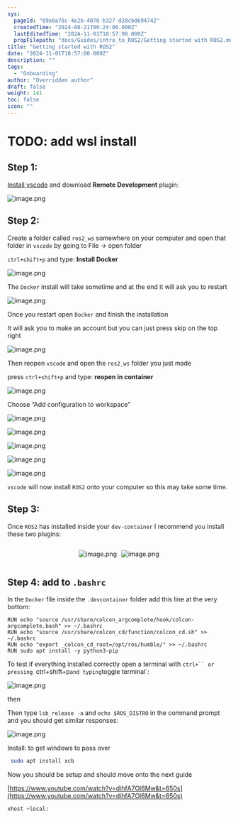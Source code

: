 ```yaml
---
sys:
  pageId: "89e0a78c-4e2b-4070-b327-d28cb0694742"
  createdTime: "2024-08-21T00:24:00.000Z"
  lastEditedTime: "2024-11-01T18:57:00.000Z"
  propFilepath: "docs/Guides/intro_to_ROS2/Getting started with ROS2.md"
title: "Getting started with ROS2"
date: "2024-11-01T18:57:00.000Z"
description: ""
tags:
  - "Onboarding"
author: "Overridden author"
draft: false
weight: 141
toc: false
icon: ""
---
```


# TODO: add wsl install

## Step 1:

[Install vscode](https://code.visualstudio.com/download) and download **Remote Development** plugin:

![image.png](https://prod-files-secure.s3.us-west-2.amazonaws.com/d518164a-d88e-44d1-a4ee-3adb3bd8bce0/efb52993-1881-4a40-b95e-6f020334f022/image.png?X-Amz-Algorithm=AWS4-HMAC-SHA256&X-Amz-Content-Sha256=UNSIGNED-PAYLOAD&X-Amz-Credential=ASIAZI2LB466UCUE6U4X%2F20250315%2Fus-west-2%2Fs3%2Faws4_request&X-Amz-Date=20250315T040940Z&X-Amz-Expires=3600&X-Amz-Security-Token=IQoJb3JpZ2luX2VjELT%2F%2F%2F%2F%2F%2F%2F%2F%2F%2FwEaCXVzLXdlc3QtMiJIMEYCIQDBXJHWixZPQdlS9qXWuSWrvhk%2BMtVYBbC87%2B0U%2BtenVAIhAPqcH%2BTO1dLmhJ6rROJtpsUN6bEFVmw7%2F9Q8UOd2WyPvKogECP3%2F%2F%2F%2F%2F%2F%2F%2F%2F%2FwEQABoMNjM3NDIzMTgzODA1IgxHhryTJBZThrxWQe4q3AP6zImUzOSjJfcqJl9KBTEUAsnnfiQO5E1ZWRrSFKgnRcihLQ5I2tfko4g3nTqZh7yFdKj2XuOcfL4yQjqSKmX8V20Q8%2F2Af0yxDblwNFlxtNoZpOQ8Qni28QG6f%2FMjefGD0Tf5L%2BjN1XTTjzZsZOMb6%2BsOPPq2os7j3C1kQoZsSJP58%2BHVeEneu1mWAZn2vfVtlyiTpAeYWM5Fp3ycoJYDEkldlj9kRC0VT4U4VcIwtCc0wm4RegK9PNku7MEAzAZLGdmP%2F4SqQf3TKBsqdn8SEoLlqEc6Krn0zkEkPJe2fj8577Go%2FWkiuOiA46Chkugmz06AjzpKnke7d7slQSy8wE9SnU211LClAEe6pf3ey%2B7nKMPCxRQVm3%2FN7fTwH9GuBQ%2BcgeNtVMZQ8Lwm4s5aShauLw%2F6o8ticXd2f7%2BWBZBNJNLWq0HBmJ7f8d52vrcsmOmF%2BbXNlBw2IxeEEC8AE6cbzCG3zvo28J6uYcqQMPsNTswATpsLPgdOpvV%2FHxzdarjZ7a%2FmuzvUpXORdUre0QksZ51PuekNHszX7v4KtBbYw0%2FMfQmSwsxuQoTYATGsEcFt299GGSZ4PkcORe1YiZoNtfI%2FdVFpMY%2BjPIHJsaoN5tVQNWLCtshsUjDI7NO%2BBjqkARjY%2B20aCREhwfvjUPHb9Y4w7p5rXSrxL2rEcDYTihCHTY8AWUkE2%2FReSIHeqWlEtml%2FJx8t6qtbeA%2FX0Yxh72GCKgEBrzheRfds2gBWttXdHeiCNru5tzXHySP5QYMXcyDRU8s5UhQKIZHQN8U6LinVX6AcUrWabdhBi%2Fuj7btq%2FcNb13YGw%2FY%2BMap%2BMumKkttg0TcbU%2Bf4ZXdat51sDnPZUxIH&X-Amz-Signature=e8991fff69d9adcb47c78299f6018fad40a5bf0f9080fe2253ec386030882172&X-Amz-SignedHeaders=host&x-id=GetObject)

## Step 2:

Create a folder called `ros2_ws` somewhere on your computer and open that folder in `vscode` by going to File → open folder 

`ctrl+shift+p` and type: **Install Docker**

![image.png](https://prod-files-secure.s3.us-west-2.amazonaws.com/d518164a-d88e-44d1-a4ee-3adb3bd8bce0/2269dc0e-1cd5-47ff-bceb-c04ad9b2eab0/image.png?X-Amz-Algorithm=AWS4-HMAC-SHA256&X-Amz-Content-Sha256=UNSIGNED-PAYLOAD&X-Amz-Credential=ASIAZI2LB466UCUE6U4X%2F20250315%2Fus-west-2%2Fs3%2Faws4_request&X-Amz-Date=20250315T040940Z&X-Amz-Expires=3600&X-Amz-Security-Token=IQoJb3JpZ2luX2VjELT%2F%2F%2F%2F%2F%2F%2F%2F%2F%2FwEaCXVzLXdlc3QtMiJIMEYCIQDBXJHWixZPQdlS9qXWuSWrvhk%2BMtVYBbC87%2B0U%2BtenVAIhAPqcH%2BTO1dLmhJ6rROJtpsUN6bEFVmw7%2F9Q8UOd2WyPvKogECP3%2F%2F%2F%2F%2F%2F%2F%2F%2F%2FwEQABoMNjM3NDIzMTgzODA1IgxHhryTJBZThrxWQe4q3AP6zImUzOSjJfcqJl9KBTEUAsnnfiQO5E1ZWRrSFKgnRcihLQ5I2tfko4g3nTqZh7yFdKj2XuOcfL4yQjqSKmX8V20Q8%2F2Af0yxDblwNFlxtNoZpOQ8Qni28QG6f%2FMjefGD0Tf5L%2BjN1XTTjzZsZOMb6%2BsOPPq2os7j3C1kQoZsSJP58%2BHVeEneu1mWAZn2vfVtlyiTpAeYWM5Fp3ycoJYDEkldlj9kRC0VT4U4VcIwtCc0wm4RegK9PNku7MEAzAZLGdmP%2F4SqQf3TKBsqdn8SEoLlqEc6Krn0zkEkPJe2fj8577Go%2FWkiuOiA46Chkugmz06AjzpKnke7d7slQSy8wE9SnU211LClAEe6pf3ey%2B7nKMPCxRQVm3%2FN7fTwH9GuBQ%2BcgeNtVMZQ8Lwm4s5aShauLw%2F6o8ticXd2f7%2BWBZBNJNLWq0HBmJ7f8d52vrcsmOmF%2BbXNlBw2IxeEEC8AE6cbzCG3zvo28J6uYcqQMPsNTswATpsLPgdOpvV%2FHxzdarjZ7a%2FmuzvUpXORdUre0QksZ51PuekNHszX7v4KtBbYw0%2FMfQmSwsxuQoTYATGsEcFt299GGSZ4PkcORe1YiZoNtfI%2FdVFpMY%2BjPIHJsaoN5tVQNWLCtshsUjDI7NO%2BBjqkARjY%2B20aCREhwfvjUPHb9Y4w7p5rXSrxL2rEcDYTihCHTY8AWUkE2%2FReSIHeqWlEtml%2FJx8t6qtbeA%2FX0Yxh72GCKgEBrzheRfds2gBWttXdHeiCNru5tzXHySP5QYMXcyDRU8s5UhQKIZHQN8U6LinVX6AcUrWabdhBi%2Fuj7btq%2FcNb13YGw%2FY%2BMap%2BMumKkttg0TcbU%2Bf4ZXdat51sDnPZUxIH&X-Amz-Signature=d5e992c2714b1adc438035b4ec2d204a900e7db90d088e1b40e2f288eeb62290&X-Amz-SignedHeaders=host&x-id=GetObject)

The `Docker` install will take sometime and at the end it will ask you to restart

![image.png](https://prod-files-secure.s3.us-west-2.amazonaws.com/d518164a-d88e-44d1-a4ee-3adb3bd8bce0/ed233f78-be33-4b1f-b89c-9c346c0e961e/image.png?X-Amz-Algorithm=AWS4-HMAC-SHA256&X-Amz-Content-Sha256=UNSIGNED-PAYLOAD&X-Amz-Credential=ASIAZI2LB466UCUE6U4X%2F20250315%2Fus-west-2%2Fs3%2Faws4_request&X-Amz-Date=20250315T040940Z&X-Amz-Expires=3600&X-Amz-Security-Token=IQoJb3JpZ2luX2VjELT%2F%2F%2F%2F%2F%2F%2F%2F%2F%2FwEaCXVzLXdlc3QtMiJIMEYCIQDBXJHWixZPQdlS9qXWuSWrvhk%2BMtVYBbC87%2B0U%2BtenVAIhAPqcH%2BTO1dLmhJ6rROJtpsUN6bEFVmw7%2F9Q8UOd2WyPvKogECP3%2F%2F%2F%2F%2F%2F%2F%2F%2F%2FwEQABoMNjM3NDIzMTgzODA1IgxHhryTJBZThrxWQe4q3AP6zImUzOSjJfcqJl9KBTEUAsnnfiQO5E1ZWRrSFKgnRcihLQ5I2tfko4g3nTqZh7yFdKj2XuOcfL4yQjqSKmX8V20Q8%2F2Af0yxDblwNFlxtNoZpOQ8Qni28QG6f%2FMjefGD0Tf5L%2BjN1XTTjzZsZOMb6%2BsOPPq2os7j3C1kQoZsSJP58%2BHVeEneu1mWAZn2vfVtlyiTpAeYWM5Fp3ycoJYDEkldlj9kRC0VT4U4VcIwtCc0wm4RegK9PNku7MEAzAZLGdmP%2F4SqQf3TKBsqdn8SEoLlqEc6Krn0zkEkPJe2fj8577Go%2FWkiuOiA46Chkugmz06AjzpKnke7d7slQSy8wE9SnU211LClAEe6pf3ey%2B7nKMPCxRQVm3%2FN7fTwH9GuBQ%2BcgeNtVMZQ8Lwm4s5aShauLw%2F6o8ticXd2f7%2BWBZBNJNLWq0HBmJ7f8d52vrcsmOmF%2BbXNlBw2IxeEEC8AE6cbzCG3zvo28J6uYcqQMPsNTswATpsLPgdOpvV%2FHxzdarjZ7a%2FmuzvUpXORdUre0QksZ51PuekNHszX7v4KtBbYw0%2FMfQmSwsxuQoTYATGsEcFt299GGSZ4PkcORe1YiZoNtfI%2FdVFpMY%2BjPIHJsaoN5tVQNWLCtshsUjDI7NO%2BBjqkARjY%2B20aCREhwfvjUPHb9Y4w7p5rXSrxL2rEcDYTihCHTY8AWUkE2%2FReSIHeqWlEtml%2FJx8t6qtbeA%2FX0Yxh72GCKgEBrzheRfds2gBWttXdHeiCNru5tzXHySP5QYMXcyDRU8s5UhQKIZHQN8U6LinVX6AcUrWabdhBi%2Fuj7btq%2FcNb13YGw%2FY%2BMap%2BMumKkttg0TcbU%2Bf4ZXdat51sDnPZUxIH&X-Amz-Signature=8d9897ddd62bfb4c27f6a5f3dceed9f9bb9dccc846685723f1bd2b29b1572f83&X-Amz-SignedHeaders=host&x-id=GetObject)

Once you restart open `Docker` and finish the installation

It will ask you to make an account but you can just press skip on the top right

![image.png](https://prod-files-secure.s3.us-west-2.amazonaws.com/d518164a-d88e-44d1-a4ee-3adb3bd8bce0/21010ad9-1659-4fd9-9f59-9932a09b2a3d/image.png?X-Amz-Algorithm=AWS4-HMAC-SHA256&X-Amz-Content-Sha256=UNSIGNED-PAYLOAD&X-Amz-Credential=ASIAZI2LB466UCUE6U4X%2F20250315%2Fus-west-2%2Fs3%2Faws4_request&X-Amz-Date=20250315T040940Z&X-Amz-Expires=3600&X-Amz-Security-Token=IQoJb3JpZ2luX2VjELT%2F%2F%2F%2F%2F%2F%2F%2F%2F%2FwEaCXVzLXdlc3QtMiJIMEYCIQDBXJHWixZPQdlS9qXWuSWrvhk%2BMtVYBbC87%2B0U%2BtenVAIhAPqcH%2BTO1dLmhJ6rROJtpsUN6bEFVmw7%2F9Q8UOd2WyPvKogECP3%2F%2F%2F%2F%2F%2F%2F%2F%2F%2FwEQABoMNjM3NDIzMTgzODA1IgxHhryTJBZThrxWQe4q3AP6zImUzOSjJfcqJl9KBTEUAsnnfiQO5E1ZWRrSFKgnRcihLQ5I2tfko4g3nTqZh7yFdKj2XuOcfL4yQjqSKmX8V20Q8%2F2Af0yxDblwNFlxtNoZpOQ8Qni28QG6f%2FMjefGD0Tf5L%2BjN1XTTjzZsZOMb6%2BsOPPq2os7j3C1kQoZsSJP58%2BHVeEneu1mWAZn2vfVtlyiTpAeYWM5Fp3ycoJYDEkldlj9kRC0VT4U4VcIwtCc0wm4RegK9PNku7MEAzAZLGdmP%2F4SqQf3TKBsqdn8SEoLlqEc6Krn0zkEkPJe2fj8577Go%2FWkiuOiA46Chkugmz06AjzpKnke7d7slQSy8wE9SnU211LClAEe6pf3ey%2B7nKMPCxRQVm3%2FN7fTwH9GuBQ%2BcgeNtVMZQ8Lwm4s5aShauLw%2F6o8ticXd2f7%2BWBZBNJNLWq0HBmJ7f8d52vrcsmOmF%2BbXNlBw2IxeEEC8AE6cbzCG3zvo28J6uYcqQMPsNTswATpsLPgdOpvV%2FHxzdarjZ7a%2FmuzvUpXORdUre0QksZ51PuekNHszX7v4KtBbYw0%2FMfQmSwsxuQoTYATGsEcFt299GGSZ4PkcORe1YiZoNtfI%2FdVFpMY%2BjPIHJsaoN5tVQNWLCtshsUjDI7NO%2BBjqkARjY%2B20aCREhwfvjUPHb9Y4w7p5rXSrxL2rEcDYTihCHTY8AWUkE2%2FReSIHeqWlEtml%2FJx8t6qtbeA%2FX0Yxh72GCKgEBrzheRfds2gBWttXdHeiCNru5tzXHySP5QYMXcyDRU8s5UhQKIZHQN8U6LinVX6AcUrWabdhBi%2Fuj7btq%2FcNb13YGw%2FY%2BMap%2BMumKkttg0TcbU%2Bf4ZXdat51sDnPZUxIH&X-Amz-Signature=2acc1a459169c9e27db2bb7fd8749dde4024457a62f68acd8833006cd99e8a0e&X-Amz-SignedHeaders=host&x-id=GetObject)

Then reopen `vscode` and open the `ros2_ws` folder you just made

press `ctrl+shift+p` and type: **reopen in container**

![image.png](https://prod-files-secure.s3.us-west-2.amazonaws.com/d518164a-d88e-44d1-a4ee-3adb3bd8bce0/4e93b8c2-41ad-488c-8095-c74205196118/image.png?X-Amz-Algorithm=AWS4-HMAC-SHA256&X-Amz-Content-Sha256=UNSIGNED-PAYLOAD&X-Amz-Credential=ASIAZI2LB466UCUE6U4X%2F20250315%2Fus-west-2%2Fs3%2Faws4_request&X-Amz-Date=20250315T040940Z&X-Amz-Expires=3600&X-Amz-Security-Token=IQoJb3JpZ2luX2VjELT%2F%2F%2F%2F%2F%2F%2F%2F%2F%2FwEaCXVzLXdlc3QtMiJIMEYCIQDBXJHWixZPQdlS9qXWuSWrvhk%2BMtVYBbC87%2B0U%2BtenVAIhAPqcH%2BTO1dLmhJ6rROJtpsUN6bEFVmw7%2F9Q8UOd2WyPvKogECP3%2F%2F%2F%2F%2F%2F%2F%2F%2F%2FwEQABoMNjM3NDIzMTgzODA1IgxHhryTJBZThrxWQe4q3AP6zImUzOSjJfcqJl9KBTEUAsnnfiQO5E1ZWRrSFKgnRcihLQ5I2tfko4g3nTqZh7yFdKj2XuOcfL4yQjqSKmX8V20Q8%2F2Af0yxDblwNFlxtNoZpOQ8Qni28QG6f%2FMjefGD0Tf5L%2BjN1XTTjzZsZOMb6%2BsOPPq2os7j3C1kQoZsSJP58%2BHVeEneu1mWAZn2vfVtlyiTpAeYWM5Fp3ycoJYDEkldlj9kRC0VT4U4VcIwtCc0wm4RegK9PNku7MEAzAZLGdmP%2F4SqQf3TKBsqdn8SEoLlqEc6Krn0zkEkPJe2fj8577Go%2FWkiuOiA46Chkugmz06AjzpKnke7d7slQSy8wE9SnU211LClAEe6pf3ey%2B7nKMPCxRQVm3%2FN7fTwH9GuBQ%2BcgeNtVMZQ8Lwm4s5aShauLw%2F6o8ticXd2f7%2BWBZBNJNLWq0HBmJ7f8d52vrcsmOmF%2BbXNlBw2IxeEEC8AE6cbzCG3zvo28J6uYcqQMPsNTswATpsLPgdOpvV%2FHxzdarjZ7a%2FmuzvUpXORdUre0QksZ51PuekNHszX7v4KtBbYw0%2FMfQmSwsxuQoTYATGsEcFt299GGSZ4PkcORe1YiZoNtfI%2FdVFpMY%2BjPIHJsaoN5tVQNWLCtshsUjDI7NO%2BBjqkARjY%2B20aCREhwfvjUPHb9Y4w7p5rXSrxL2rEcDYTihCHTY8AWUkE2%2FReSIHeqWlEtml%2FJx8t6qtbeA%2FX0Yxh72GCKgEBrzheRfds2gBWttXdHeiCNru5tzXHySP5QYMXcyDRU8s5UhQKIZHQN8U6LinVX6AcUrWabdhBi%2Fuj7btq%2FcNb13YGw%2FY%2BMap%2BMumKkttg0TcbU%2Bf4ZXdat51sDnPZUxIH&X-Amz-Signature=b397cfea39b6700768ca7cfd5754c20ab52c491ddefca6e7986ecd3d5425ac89&X-Amz-SignedHeaders=host&x-id=GetObject)

Choose “Add configuration to workspace”

![image.png](https://prod-files-secure.s3.us-west-2.amazonaws.com/d518164a-d88e-44d1-a4ee-3adb3bd8bce0/9560b282-5060-4989-ba37-97e7b2c22476/image.png?X-Amz-Algorithm=AWS4-HMAC-SHA256&X-Amz-Content-Sha256=UNSIGNED-PAYLOAD&X-Amz-Credential=ASIAZI2LB466UCUE6U4X%2F20250315%2Fus-west-2%2Fs3%2Faws4_request&X-Amz-Date=20250315T040940Z&X-Amz-Expires=3600&X-Amz-Security-Token=IQoJb3JpZ2luX2VjELT%2F%2F%2F%2F%2F%2F%2F%2F%2F%2FwEaCXVzLXdlc3QtMiJIMEYCIQDBXJHWixZPQdlS9qXWuSWrvhk%2BMtVYBbC87%2B0U%2BtenVAIhAPqcH%2BTO1dLmhJ6rROJtpsUN6bEFVmw7%2F9Q8UOd2WyPvKogECP3%2F%2F%2F%2F%2F%2F%2F%2F%2F%2FwEQABoMNjM3NDIzMTgzODA1IgxHhryTJBZThrxWQe4q3AP6zImUzOSjJfcqJl9KBTEUAsnnfiQO5E1ZWRrSFKgnRcihLQ5I2tfko4g3nTqZh7yFdKj2XuOcfL4yQjqSKmX8V20Q8%2F2Af0yxDblwNFlxtNoZpOQ8Qni28QG6f%2FMjefGD0Tf5L%2BjN1XTTjzZsZOMb6%2BsOPPq2os7j3C1kQoZsSJP58%2BHVeEneu1mWAZn2vfVtlyiTpAeYWM5Fp3ycoJYDEkldlj9kRC0VT4U4VcIwtCc0wm4RegK9PNku7MEAzAZLGdmP%2F4SqQf3TKBsqdn8SEoLlqEc6Krn0zkEkPJe2fj8577Go%2FWkiuOiA46Chkugmz06AjzpKnke7d7slQSy8wE9SnU211LClAEe6pf3ey%2B7nKMPCxRQVm3%2FN7fTwH9GuBQ%2BcgeNtVMZQ8Lwm4s5aShauLw%2F6o8ticXd2f7%2BWBZBNJNLWq0HBmJ7f8d52vrcsmOmF%2BbXNlBw2IxeEEC8AE6cbzCG3zvo28J6uYcqQMPsNTswATpsLPgdOpvV%2FHxzdarjZ7a%2FmuzvUpXORdUre0QksZ51PuekNHszX7v4KtBbYw0%2FMfQmSwsxuQoTYATGsEcFt299GGSZ4PkcORe1YiZoNtfI%2FdVFpMY%2BjPIHJsaoN5tVQNWLCtshsUjDI7NO%2BBjqkARjY%2B20aCREhwfvjUPHb9Y4w7p5rXSrxL2rEcDYTihCHTY8AWUkE2%2FReSIHeqWlEtml%2FJx8t6qtbeA%2FX0Yxh72GCKgEBrzheRfds2gBWttXdHeiCNru5tzXHySP5QYMXcyDRU8s5UhQKIZHQN8U6LinVX6AcUrWabdhBi%2Fuj7btq%2FcNb13YGw%2FY%2BMap%2BMumKkttg0TcbU%2Bf4ZXdat51sDnPZUxIH&X-Amz-Signature=4883daa7f170f91f6bbf8191460a3b21cd5029ccc42cd909eec57246dce921ac&X-Amz-SignedHeaders=host&x-id=GetObject)

![image.png](https://prod-files-secure.s3.us-west-2.amazonaws.com/d518164a-d88e-44d1-a4ee-3adb3bd8bce0/2ee63f81-886b-48e8-a553-dc6e5eac99e4/image.png?X-Amz-Algorithm=AWS4-HMAC-SHA256&X-Amz-Content-Sha256=UNSIGNED-PAYLOAD&X-Amz-Credential=ASIAZI2LB466UCUE6U4X%2F20250315%2Fus-west-2%2Fs3%2Faws4_request&X-Amz-Date=20250315T040940Z&X-Amz-Expires=3600&X-Amz-Security-Token=IQoJb3JpZ2luX2VjELT%2F%2F%2F%2F%2F%2F%2F%2F%2F%2FwEaCXVzLXdlc3QtMiJIMEYCIQDBXJHWixZPQdlS9qXWuSWrvhk%2BMtVYBbC87%2B0U%2BtenVAIhAPqcH%2BTO1dLmhJ6rROJtpsUN6bEFVmw7%2F9Q8UOd2WyPvKogECP3%2F%2F%2F%2F%2F%2F%2F%2F%2F%2FwEQABoMNjM3NDIzMTgzODA1IgxHhryTJBZThrxWQe4q3AP6zImUzOSjJfcqJl9KBTEUAsnnfiQO5E1ZWRrSFKgnRcihLQ5I2tfko4g3nTqZh7yFdKj2XuOcfL4yQjqSKmX8V20Q8%2F2Af0yxDblwNFlxtNoZpOQ8Qni28QG6f%2FMjefGD0Tf5L%2BjN1XTTjzZsZOMb6%2BsOPPq2os7j3C1kQoZsSJP58%2BHVeEneu1mWAZn2vfVtlyiTpAeYWM5Fp3ycoJYDEkldlj9kRC0VT4U4VcIwtCc0wm4RegK9PNku7MEAzAZLGdmP%2F4SqQf3TKBsqdn8SEoLlqEc6Krn0zkEkPJe2fj8577Go%2FWkiuOiA46Chkugmz06AjzpKnke7d7slQSy8wE9SnU211LClAEe6pf3ey%2B7nKMPCxRQVm3%2FN7fTwH9GuBQ%2BcgeNtVMZQ8Lwm4s5aShauLw%2F6o8ticXd2f7%2BWBZBNJNLWq0HBmJ7f8d52vrcsmOmF%2BbXNlBw2IxeEEC8AE6cbzCG3zvo28J6uYcqQMPsNTswATpsLPgdOpvV%2FHxzdarjZ7a%2FmuzvUpXORdUre0QksZ51PuekNHszX7v4KtBbYw0%2FMfQmSwsxuQoTYATGsEcFt299GGSZ4PkcORe1YiZoNtfI%2FdVFpMY%2BjPIHJsaoN5tVQNWLCtshsUjDI7NO%2BBjqkARjY%2B20aCREhwfvjUPHb9Y4w7p5rXSrxL2rEcDYTihCHTY8AWUkE2%2FReSIHeqWlEtml%2FJx8t6qtbeA%2FX0Yxh72GCKgEBrzheRfds2gBWttXdHeiCNru5tzXHySP5QYMXcyDRU8s5UhQKIZHQN8U6LinVX6AcUrWabdhBi%2Fuj7btq%2FcNb13YGw%2FY%2BMap%2BMumKkttg0TcbU%2Bf4ZXdat51sDnPZUxIH&X-Amz-Signature=7470df9c93b5d074df0bce9697b82ea9b0861c6a25b6f7905cd8a47554661e44&X-Amz-SignedHeaders=host&x-id=GetObject)

![image.png](https://prod-files-secure.s3.us-west-2.amazonaws.com/d518164a-d88e-44d1-a4ee-3adb3bd8bce0/ae1580b2-b048-407e-aed9-b584224a7a04/image.png?X-Amz-Algorithm=AWS4-HMAC-SHA256&X-Amz-Content-Sha256=UNSIGNED-PAYLOAD&X-Amz-Credential=ASIAZI2LB466UCUE6U4X%2F20250315%2Fus-west-2%2Fs3%2Faws4_request&X-Amz-Date=20250315T040940Z&X-Amz-Expires=3600&X-Amz-Security-Token=IQoJb3JpZ2luX2VjELT%2F%2F%2F%2F%2F%2F%2F%2F%2F%2FwEaCXVzLXdlc3QtMiJIMEYCIQDBXJHWixZPQdlS9qXWuSWrvhk%2BMtVYBbC87%2B0U%2BtenVAIhAPqcH%2BTO1dLmhJ6rROJtpsUN6bEFVmw7%2F9Q8UOd2WyPvKogECP3%2F%2F%2F%2F%2F%2F%2F%2F%2F%2FwEQABoMNjM3NDIzMTgzODA1IgxHhryTJBZThrxWQe4q3AP6zImUzOSjJfcqJl9KBTEUAsnnfiQO5E1ZWRrSFKgnRcihLQ5I2tfko4g3nTqZh7yFdKj2XuOcfL4yQjqSKmX8V20Q8%2F2Af0yxDblwNFlxtNoZpOQ8Qni28QG6f%2FMjefGD0Tf5L%2BjN1XTTjzZsZOMb6%2BsOPPq2os7j3C1kQoZsSJP58%2BHVeEneu1mWAZn2vfVtlyiTpAeYWM5Fp3ycoJYDEkldlj9kRC0VT4U4VcIwtCc0wm4RegK9PNku7MEAzAZLGdmP%2F4SqQf3TKBsqdn8SEoLlqEc6Krn0zkEkPJe2fj8577Go%2FWkiuOiA46Chkugmz06AjzpKnke7d7slQSy8wE9SnU211LClAEe6pf3ey%2B7nKMPCxRQVm3%2FN7fTwH9GuBQ%2BcgeNtVMZQ8Lwm4s5aShauLw%2F6o8ticXd2f7%2BWBZBNJNLWq0HBmJ7f8d52vrcsmOmF%2BbXNlBw2IxeEEC8AE6cbzCG3zvo28J6uYcqQMPsNTswATpsLPgdOpvV%2FHxzdarjZ7a%2FmuzvUpXORdUre0QksZ51PuekNHszX7v4KtBbYw0%2FMfQmSwsxuQoTYATGsEcFt299GGSZ4PkcORe1YiZoNtfI%2FdVFpMY%2BjPIHJsaoN5tVQNWLCtshsUjDI7NO%2BBjqkARjY%2B20aCREhwfvjUPHb9Y4w7p5rXSrxL2rEcDYTihCHTY8AWUkE2%2FReSIHeqWlEtml%2FJx8t6qtbeA%2FX0Yxh72GCKgEBrzheRfds2gBWttXdHeiCNru5tzXHySP5QYMXcyDRU8s5UhQKIZHQN8U6LinVX6AcUrWabdhBi%2Fuj7btq%2FcNb13YGw%2FY%2BMap%2BMumKkttg0TcbU%2Bf4ZXdat51sDnPZUxIH&X-Amz-Signature=bd21195dc3b88feb428b71b93cd8c5d20ca242d5c7bde69a89b568553df99c2c&X-Amz-SignedHeaders=host&x-id=GetObject)

![image.png](https://prod-files-secure.s3.us-west-2.amazonaws.com/d518164a-d88e-44d1-a4ee-3adb3bd8bce0/53255b28-f75e-430f-b9e3-c0ac8577e42b/image.png?X-Amz-Algorithm=AWS4-HMAC-SHA256&X-Amz-Content-Sha256=UNSIGNED-PAYLOAD&X-Amz-Credential=ASIAZI2LB466UCUE6U4X%2F20250315%2Fus-west-2%2Fs3%2Faws4_request&X-Amz-Date=20250315T040940Z&X-Amz-Expires=3600&X-Amz-Security-Token=IQoJb3JpZ2luX2VjELT%2F%2F%2F%2F%2F%2F%2F%2F%2F%2FwEaCXVzLXdlc3QtMiJIMEYCIQDBXJHWixZPQdlS9qXWuSWrvhk%2BMtVYBbC87%2B0U%2BtenVAIhAPqcH%2BTO1dLmhJ6rROJtpsUN6bEFVmw7%2F9Q8UOd2WyPvKogECP3%2F%2F%2F%2F%2F%2F%2F%2F%2F%2FwEQABoMNjM3NDIzMTgzODA1IgxHhryTJBZThrxWQe4q3AP6zImUzOSjJfcqJl9KBTEUAsnnfiQO5E1ZWRrSFKgnRcihLQ5I2tfko4g3nTqZh7yFdKj2XuOcfL4yQjqSKmX8V20Q8%2F2Af0yxDblwNFlxtNoZpOQ8Qni28QG6f%2FMjefGD0Tf5L%2BjN1XTTjzZsZOMb6%2BsOPPq2os7j3C1kQoZsSJP58%2BHVeEneu1mWAZn2vfVtlyiTpAeYWM5Fp3ycoJYDEkldlj9kRC0VT4U4VcIwtCc0wm4RegK9PNku7MEAzAZLGdmP%2F4SqQf3TKBsqdn8SEoLlqEc6Krn0zkEkPJe2fj8577Go%2FWkiuOiA46Chkugmz06AjzpKnke7d7slQSy8wE9SnU211LClAEe6pf3ey%2B7nKMPCxRQVm3%2FN7fTwH9GuBQ%2BcgeNtVMZQ8Lwm4s5aShauLw%2F6o8ticXd2f7%2BWBZBNJNLWq0HBmJ7f8d52vrcsmOmF%2BbXNlBw2IxeEEC8AE6cbzCG3zvo28J6uYcqQMPsNTswATpsLPgdOpvV%2FHxzdarjZ7a%2FmuzvUpXORdUre0QksZ51PuekNHszX7v4KtBbYw0%2FMfQmSwsxuQoTYATGsEcFt299GGSZ4PkcORe1YiZoNtfI%2FdVFpMY%2BjPIHJsaoN5tVQNWLCtshsUjDI7NO%2BBjqkARjY%2B20aCREhwfvjUPHb9Y4w7p5rXSrxL2rEcDYTihCHTY8AWUkE2%2FReSIHeqWlEtml%2FJx8t6qtbeA%2FX0Yxh72GCKgEBrzheRfds2gBWttXdHeiCNru5tzXHySP5QYMXcyDRU8s5UhQKIZHQN8U6LinVX6AcUrWabdhBi%2Fuj7btq%2FcNb13YGw%2FY%2BMap%2BMumKkttg0TcbU%2Bf4ZXdat51sDnPZUxIH&X-Amz-Signature=17db7bb1fca421af4b0b1cda9ca8e6e8a3b803720ddc08507fcda9c55e4e826b&X-Amz-SignedHeaders=host&x-id=GetObject)

![image.png](https://prod-files-secure.s3.us-west-2.amazonaws.com/d518164a-d88e-44d1-a4ee-3adb3bd8bce0/7c562767-5af9-4ffb-97d1-327bcdf4ee00/image.png?X-Amz-Algorithm=AWS4-HMAC-SHA256&X-Amz-Content-Sha256=UNSIGNED-PAYLOAD&X-Amz-Credential=ASIAZI2LB466UCUE6U4X%2F20250315%2Fus-west-2%2Fs3%2Faws4_request&X-Amz-Date=20250315T040940Z&X-Amz-Expires=3600&X-Amz-Security-Token=IQoJb3JpZ2luX2VjELT%2F%2F%2F%2F%2F%2F%2F%2F%2F%2FwEaCXVzLXdlc3QtMiJIMEYCIQDBXJHWixZPQdlS9qXWuSWrvhk%2BMtVYBbC87%2B0U%2BtenVAIhAPqcH%2BTO1dLmhJ6rROJtpsUN6bEFVmw7%2F9Q8UOd2WyPvKogECP3%2F%2F%2F%2F%2F%2F%2F%2F%2F%2FwEQABoMNjM3NDIzMTgzODA1IgxHhryTJBZThrxWQe4q3AP6zImUzOSjJfcqJl9KBTEUAsnnfiQO5E1ZWRrSFKgnRcihLQ5I2tfko4g3nTqZh7yFdKj2XuOcfL4yQjqSKmX8V20Q8%2F2Af0yxDblwNFlxtNoZpOQ8Qni28QG6f%2FMjefGD0Tf5L%2BjN1XTTjzZsZOMb6%2BsOPPq2os7j3C1kQoZsSJP58%2BHVeEneu1mWAZn2vfVtlyiTpAeYWM5Fp3ycoJYDEkldlj9kRC0VT4U4VcIwtCc0wm4RegK9PNku7MEAzAZLGdmP%2F4SqQf3TKBsqdn8SEoLlqEc6Krn0zkEkPJe2fj8577Go%2FWkiuOiA46Chkugmz06AjzpKnke7d7slQSy8wE9SnU211LClAEe6pf3ey%2B7nKMPCxRQVm3%2FN7fTwH9GuBQ%2BcgeNtVMZQ8Lwm4s5aShauLw%2F6o8ticXd2f7%2BWBZBNJNLWq0HBmJ7f8d52vrcsmOmF%2BbXNlBw2IxeEEC8AE6cbzCG3zvo28J6uYcqQMPsNTswATpsLPgdOpvV%2FHxzdarjZ7a%2FmuzvUpXORdUre0QksZ51PuekNHszX7v4KtBbYw0%2FMfQmSwsxuQoTYATGsEcFt299GGSZ4PkcORe1YiZoNtfI%2FdVFpMY%2BjPIHJsaoN5tVQNWLCtshsUjDI7NO%2BBjqkARjY%2B20aCREhwfvjUPHb9Y4w7p5rXSrxL2rEcDYTihCHTY8AWUkE2%2FReSIHeqWlEtml%2FJx8t6qtbeA%2FX0Yxh72GCKgEBrzheRfds2gBWttXdHeiCNru5tzXHySP5QYMXcyDRU8s5UhQKIZHQN8U6LinVX6AcUrWabdhBi%2Fuj7btq%2FcNb13YGw%2FY%2BMap%2BMumKkttg0TcbU%2Bf4ZXdat51sDnPZUxIH&X-Amz-Signature=76df230f01ac1ac4a9a4e67a186f88f8b858aefd10aab160a65fca128962e986&X-Amz-SignedHeaders=host&x-id=GetObject)

`vscode` will now install `ROS2` onto your computer so this may take some time.

## Step 3:

Once `ROS2` has installed inside your `dev-container` I recommend you install these two plugins:

<div style="display: flex;flex-direction: row; column-gap:10px; max-width: 630px;justify-content: center;">
<div>

![image.png](https://prod-files-secure.s3.us-west-2.amazonaws.com/d518164a-d88e-44d1-a4ee-3adb3bd8bce0/3fc3d550-5a54-4ba1-ba6b-faa01cdb7369/image.png?X-Amz-Algorithm=AWS4-HMAC-SHA256&X-Amz-Content-Sha256=UNSIGNED-PAYLOAD&X-Amz-Credential=ASIAZI2LB4667QFNULTN%2F20250315%2Fus-west-2%2Fs3%2Faws4_request&X-Amz-Date=20250315T040941Z&X-Amz-Expires=3600&X-Amz-Security-Token=IQoJb3JpZ2luX2VjELT%2F%2F%2F%2F%2F%2F%2F%2F%2F%2FwEaCXVzLXdlc3QtMiJHMEUCIHcf1XK87Hoszf1NPqFBI8tjKwGY0RWRvDQot7WfF6YOAiEAts3gfofxTDNjFJ1tgjeh2fgTVsKIY3JVCb7Q4Aj085UqiAQI%2Ff%2F%2F%2F%2F%2F%2F%2F%2F%2F%2FARAAGgw2Mzc0MjMxODM4MDUiDO%2FaNq7ssOSyuC9izCrcA24Y9aVC%2F7NbJFPYO3ED4pcUAa7G4x0MgrbC3%2BjtQINek44px0DnlH5VyTSfDYS9zavX4rIffaZMsdrV4GSkrhQsZ4zK80m7ETBiXy0%2Ftod0FNn%2FRGoKTxr4W16Mj0Gj2rRZNFqGnzfW5Yv4%2FlBtUH%2BlkdaRLUnA5xpfcc47Lz%2B4qPMZBhXCPBbmC98%2FX9oRfbmk3%2BG6SRXwqFRadqburhDYarSX4TJ%2B2FxYZfzhf9CobV7VUJ11iJWG5DcYmR4TimsP3LvFxSUb%2FieODpWGlTi043lvnGt3CTJyYoiNlcWNmTKm%2BJxS2BdeKANGhL6%2Ft7ZN%2FvWIW%2FKwwpAJ1LU%2F5C8MBWYcyAEwb6CWA%2Buvu5j4NTmrt0FBh1I4Zwa3a9tLJnmdpgQquE%2F9FJ4osQiQsR3X6NBGQHXzeqHP2Yy5N%2BmaL7pCF%2B7jf9G0qZaIrRpWp40b3RXkgmVzCaVx6Nt2jFXU%2Fm6mhpI9d5I2rK24uvv6STjs8rshrk8e%2BJuowSHVC%2BLogNzLw%2BtZv%2BvTEI8wEybu%2F1GPtonkn91CcXTL1sFxX%2Fc6NUNknXMm9XyFd4DGNOuOpg%2Fh%2F68MeZ9hYa4qsz87OmJv8c6vD5kriLONdX4pIgGGTGYR%2BqKyzwLJMMfo074GOqUB%2FCczpjeKt9ZjlaB1JFVQDt2S73SndDtvGLVZ9lVuONTv%2FWZDq9U1btq%2FVkvP0ciofUeTxLGTlMdGZCj7BEGvlxZjqw7iQlSMvGaFFI9FLrT1AOpTojCIIR0UUUjXHTb56JCFm6jmWHDy5rp%2BfL6ChoUknEE1qnMLTExd%2Fu7tHGyehldOeGeAoLV7i4w51dvps3PNcB1C5E%2B2laPa%2Fazh03ePlczl&X-Amz-Signature=32206f3ecfc8285386f904ca4009a67ecbd8227cdeb9acbe91b0f9181c6591d3&X-Amz-SignedHeaders=host&x-id=GetObject)

</div>
<div>

![image.png](https://prod-files-secure.s3.us-west-2.amazonaws.com/d518164a-d88e-44d1-a4ee-3adb3bd8bce0/d994cc66-13c2-4093-a5a3-f84cf4601a82/image.png?X-Amz-Algorithm=AWS4-HMAC-SHA256&X-Amz-Content-Sha256=UNSIGNED-PAYLOAD&X-Amz-Credential=ASIAZI2LB466S6OYQ6CN%2F20250315%2Fus-west-2%2Fs3%2Faws4_request&X-Amz-Date=20250315T040941Z&X-Amz-Expires=3600&X-Amz-Security-Token=IQoJb3JpZ2luX2VjELT%2F%2F%2F%2F%2F%2F%2F%2F%2F%2FwEaCXVzLXdlc3QtMiJGMEQCIEDHJxMdxizF3%2FbPJkCnNddFFSnCRxy9ZVb9Hqc3RBCKAiByAkTxzD384ippDxgLQG5SGK2AvPoXURwOhv44QwJkmiqIBAj9%2F%2F%2F%2F%2F%2F%2F%2F%2F%2F8BEAAaDDYzNzQyMzE4MzgwNSIM6jfDpfXyQKvyt1SMKtwDOvNjbW0IrUavmFtLu%2FYMu6dVf5Ce4eh8JCcWbVI89sHCfSFFZaLj4fm4p%2BJbGsC882rFSiz%2FGyaaSt2wcRCYbJtbTnGvoU6nmeKcyTTppLoJIiRzS81iVu0X9w3TlKna%2F5zh2DKak%2FyVSHNFXX6KE6MIC6%2FqmkNlBN7zC8IF6Q%2F8K1PlNQE5Fd9vq%2Fb%2BP5%2B8VH%2BOORgyW3cks4nwFpeRz6OfHFIl5V5%2BIxRsw0WFUO6CCTq5dld83X4RJN9TfH3N9GJSNbcCn9GEiuSDWaLOT7bYk%2Fqq7yB3W6T2JMY1PwBNJiCMz3014lz0FC2b7NyiXaEflWo6r12qgbywsj%2FyG1BeVnZ2VlyBoHu0Gru7mWwL5n2J1n1mdBsuQYk7BYJ%2Bb5NyLhiL8vMlbc1aJZZVXNHZA9luANP09jvFFADi3%2Fsj5khqjEopAfu4ovG5p4WvAy5fCNZ4hQbhkhW1M5%2FTPgkf3XzwoPNnNFbLH7F47X3pvosSON18IL2aAoQcZmU75mkdQqLOZ0HcYpX5Ea5M%2FJ%2F9aMTIYCGl19ra0VfKmthS0%2FOyu5c25iSNyw8jcS9mjbCLmq%2BWp%2BuLV%2BK7aQOaGzB2r9u5TBsAaz44K3LzxmqX26QoEWEngxTg9Z8w8%2BjTvgY6pgFBQXSCh8Jz0IN41%2BttjsAU0B1jv7axHg2GCijQa7TBaOosLp15dwGGYnfbFcKbpbhALQ9%2FR4g%2Br1OyZK7JdA3IZCz7aAe0BsJbZqbIIHY9VGS4T42Fb2wL0pGd2epl5yDnsrRy0GSS39S4Fq0pUH67UA%2Fkz9o7rvdc%2FxU5HYu3kpR514b6BHTOp7QTeVgwLz2t2xCXem2IvrMafKQacBgvnQkOhcsS&X-Amz-Signature=56c870361577930fcc9436e56e79cc8455850a1ff521aa2ac9d8f48835357167&X-Amz-SignedHeaders=host&x-id=GetObject)

</div>
</div>

## Step 4: add to `.bashrc`

In the `Docker` file inside the `.devcontainer` folder add this line at the very bottom: 

```docker
RUN echo "source /usr/share/colcon_argcomplete/hook/colcon-argcomplete.bash" >> ~/.bashrc
RUN echo "source /usr/share/colcon_cd/function/colcon_cd.sh" >> ~/.bashrc
RUN echo "export _colcon_cd_root=/opt/ros/humble/" >> ~/.bashrc
RUN sudo apt install -y python3-pip 
```

To test if everything installed correctly open a terminal with `ctrl+`` or pressing `ctrl+shift+p` and typing `toggle terminal`:

![image.png](https://prod-files-secure.s3.us-west-2.amazonaws.com/d518164a-d88e-44d1-a4ee-3adb3bd8bce0/6a4943d8-b04e-4c02-9a58-775f3384d1a5/image.png?X-Amz-Algorithm=AWS4-HMAC-SHA256&X-Amz-Content-Sha256=UNSIGNED-PAYLOAD&X-Amz-Credential=ASIAZI2LB466UCUE6U4X%2F20250315%2Fus-west-2%2Fs3%2Faws4_request&X-Amz-Date=20250315T040940Z&X-Amz-Expires=3600&X-Amz-Security-Token=IQoJb3JpZ2luX2VjELT%2F%2F%2F%2F%2F%2F%2F%2F%2F%2FwEaCXVzLXdlc3QtMiJIMEYCIQDBXJHWixZPQdlS9qXWuSWrvhk%2BMtVYBbC87%2B0U%2BtenVAIhAPqcH%2BTO1dLmhJ6rROJtpsUN6bEFVmw7%2F9Q8UOd2WyPvKogECP3%2F%2F%2F%2F%2F%2F%2F%2F%2F%2FwEQABoMNjM3NDIzMTgzODA1IgxHhryTJBZThrxWQe4q3AP6zImUzOSjJfcqJl9KBTEUAsnnfiQO5E1ZWRrSFKgnRcihLQ5I2tfko4g3nTqZh7yFdKj2XuOcfL4yQjqSKmX8V20Q8%2F2Af0yxDblwNFlxtNoZpOQ8Qni28QG6f%2FMjefGD0Tf5L%2BjN1XTTjzZsZOMb6%2BsOPPq2os7j3C1kQoZsSJP58%2BHVeEneu1mWAZn2vfVtlyiTpAeYWM5Fp3ycoJYDEkldlj9kRC0VT4U4VcIwtCc0wm4RegK9PNku7MEAzAZLGdmP%2F4SqQf3TKBsqdn8SEoLlqEc6Krn0zkEkPJe2fj8577Go%2FWkiuOiA46Chkugmz06AjzpKnke7d7slQSy8wE9SnU211LClAEe6pf3ey%2B7nKMPCxRQVm3%2FN7fTwH9GuBQ%2BcgeNtVMZQ8Lwm4s5aShauLw%2F6o8ticXd2f7%2BWBZBNJNLWq0HBmJ7f8d52vrcsmOmF%2BbXNlBw2IxeEEC8AE6cbzCG3zvo28J6uYcqQMPsNTswATpsLPgdOpvV%2FHxzdarjZ7a%2FmuzvUpXORdUre0QksZ51PuekNHszX7v4KtBbYw0%2FMfQmSwsxuQoTYATGsEcFt299GGSZ4PkcORe1YiZoNtfI%2FdVFpMY%2BjPIHJsaoN5tVQNWLCtshsUjDI7NO%2BBjqkARjY%2B20aCREhwfvjUPHb9Y4w7p5rXSrxL2rEcDYTihCHTY8AWUkE2%2FReSIHeqWlEtml%2FJx8t6qtbeA%2FX0Yxh72GCKgEBrzheRfds2gBWttXdHeiCNru5tzXHySP5QYMXcyDRU8s5UhQKIZHQN8U6LinVX6AcUrWabdhBi%2Fuj7btq%2FcNb13YGw%2FY%2BMap%2BMumKkttg0TcbU%2Bf4ZXdat51sDnPZUxIH&X-Amz-Signature=39adaa486828ac2eefe646829768138020fb8de8573e2351e67e37d9f8c93f44&X-Amz-SignedHeaders=host&x-id=GetObject)

then 

Then type `lsb_release -a` and `echo $ROS_DISTRO` in the command prompt and you should get similar responses:

![image.png](https://prod-files-secure.s3.us-west-2.amazonaws.com/d518164a-d88e-44d1-a4ee-3adb3bd8bce0/3e635dec-a805-4e85-8b9e-d000e5b71a4e/image.png?X-Amz-Algorithm=AWS4-HMAC-SHA256&X-Amz-Content-Sha256=UNSIGNED-PAYLOAD&X-Amz-Credential=ASIAZI2LB466UCUE6U4X%2F20250315%2Fus-west-2%2Fs3%2Faws4_request&X-Amz-Date=20250315T040940Z&X-Amz-Expires=3600&X-Amz-Security-Token=IQoJb3JpZ2luX2VjELT%2F%2F%2F%2F%2F%2F%2F%2F%2F%2FwEaCXVzLXdlc3QtMiJIMEYCIQDBXJHWixZPQdlS9qXWuSWrvhk%2BMtVYBbC87%2B0U%2BtenVAIhAPqcH%2BTO1dLmhJ6rROJtpsUN6bEFVmw7%2F9Q8UOd2WyPvKogECP3%2F%2F%2F%2F%2F%2F%2F%2F%2F%2FwEQABoMNjM3NDIzMTgzODA1IgxHhryTJBZThrxWQe4q3AP6zImUzOSjJfcqJl9KBTEUAsnnfiQO5E1ZWRrSFKgnRcihLQ5I2tfko4g3nTqZh7yFdKj2XuOcfL4yQjqSKmX8V20Q8%2F2Af0yxDblwNFlxtNoZpOQ8Qni28QG6f%2FMjefGD0Tf5L%2BjN1XTTjzZsZOMb6%2BsOPPq2os7j3C1kQoZsSJP58%2BHVeEneu1mWAZn2vfVtlyiTpAeYWM5Fp3ycoJYDEkldlj9kRC0VT4U4VcIwtCc0wm4RegK9PNku7MEAzAZLGdmP%2F4SqQf3TKBsqdn8SEoLlqEc6Krn0zkEkPJe2fj8577Go%2FWkiuOiA46Chkugmz06AjzpKnke7d7slQSy8wE9SnU211LClAEe6pf3ey%2B7nKMPCxRQVm3%2FN7fTwH9GuBQ%2BcgeNtVMZQ8Lwm4s5aShauLw%2F6o8ticXd2f7%2BWBZBNJNLWq0HBmJ7f8d52vrcsmOmF%2BbXNlBw2IxeEEC8AE6cbzCG3zvo28J6uYcqQMPsNTswATpsLPgdOpvV%2FHxzdarjZ7a%2FmuzvUpXORdUre0QksZ51PuekNHszX7v4KtBbYw0%2FMfQmSwsxuQoTYATGsEcFt299GGSZ4PkcORe1YiZoNtfI%2FdVFpMY%2BjPIHJsaoN5tVQNWLCtshsUjDI7NO%2BBjqkARjY%2B20aCREhwfvjUPHb9Y4w7p5rXSrxL2rEcDYTihCHTY8AWUkE2%2FReSIHeqWlEtml%2FJx8t6qtbeA%2FX0Yxh72GCKgEBrzheRfds2gBWttXdHeiCNru5tzXHySP5QYMXcyDRU8s5UhQKIZHQN8U6LinVX6AcUrWabdhBi%2Fuj7btq%2FcNb13YGw%2FY%2BMap%2BMumKkttg0TcbU%2Bf4ZXdat51sDnPZUxIH&X-Amz-Signature=9b5ac0569e435f4a9fd534ae623ea8f622845da525979e2580332c855cb775d4&X-Amz-SignedHeaders=host&x-id=GetObject)

Install:  to get windows to pass over

```bash
 sudo apt install xcb
```

Now you should be setup and should move onto the next guide 

[https://www.youtube.com/watch?v=dihfA7Ol6Mw&t=650s](https://www.youtube.com/watch?v=dihfA7Ol6Mw&t=650s)

```python
xhost +local:
```
